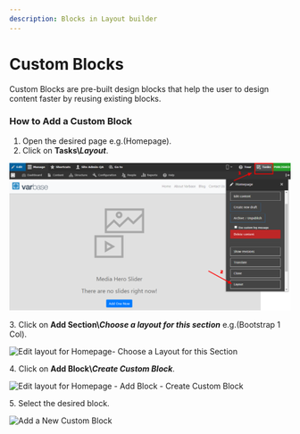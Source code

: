 ```yaml
---
description: Blocks in Layout builder
---
```


# Custom Blocks

Custom Blocks are pre-built design blocks that help the user to design content faster by reusing existing blocks.

### **How to Add a Custom Block**

1. Open the desired page e.g.(Homepage).&#x20;
2. Click on **Tasks\\**_**Layout**_.

![Homepage-Layout](<../../../.gitbook/assets/Homepage-Layout (1).png>)

3\. Click on **Add Section\\**_**Choose a layout for this section**_ e.g.(Bootstrap 1 Col).&#x20;

![Edit layout for Homepage- Choose a Layout for this Section](<../../../.gitbook/assets/Edit layout for Homepage \_ Add Section (1).png>)

4\. Click on **Add Block\\**_**Create Custom Block**_.

![Edit layout for Homepage - Add Block - Create Custom Block](<../../../.gitbook/assets/Edit layout for Homepage \_ Add Block - Create Custom Block (1).png>)

5\. Select the desired block.

![Add a New Custom Block](<../../../.gitbook/assets/Edit layout for Homepage \_ Add a New Custom Block (1).png>)
